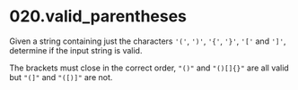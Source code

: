# 020.valid_parentheses

Given a string containing just the characters ```'('```, ```')'```, ```'{'```, ```'}'```, ```'['``` and ```']'```, determine if the input string is valid.

The brackets must close in the correct order, ```"()"``` and ```"()[]{}"``` are all valid but ```"(]"``` and ```"([)]"``` are not.

